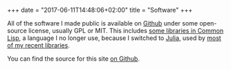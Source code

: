 +++
date = "2017-06-11T14:48:06+02:00"
title = "Software"
+++

All of the software I made public is available on [Github](https://github.com/tpapp/) under some open-source license, usually GPL or MIT. This includes [some libraries in Common Lisp](https://github.com/tpapp?utf8=%E2%9C%93&tab=repositories&q=&type=&language=common%20lisp), a language I no longer use, because I switched to [Julia](https://julialang.org/), used by [most of my recent libraries](https://github.com/tpapp?utf8=%E2%9C%93&tab=repositories&q=&type=&language=julia).

You can find the source for this site [on Github](https://github.com/tpapp/tpapp.github.io-source).
